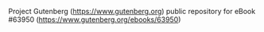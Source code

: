 Project Gutenberg (https://www.gutenberg.org) public repository for eBook #63950 (https://www.gutenberg.org/ebooks/63950)
